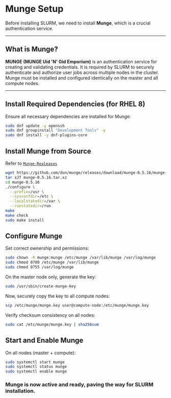 # Munge Setup

Before installing SLURM, we need to install **Munge**, which is a crucial authentication service.

---

## What is Munge?

**MUNGE (MUNGE Uid 'N' Gid Emporium)** is an authentication service for creating and validating credentials. It is required by SLURM to securely authenticate and authorize user jobs across multiple nodes in the cluster. Munge must be installed and configured identically on the master and all compute nodes.

---

## Install Required Dependencies (for RHEL 8)

Ensure all necessary dependencies are installed for Munge:

```bash
sudo dnf update -y openssh
sudo dnf groupinstall "Development Tools" -y 
sudo dnf install -y dnf-plugins-core
```

## Install Munge from Source

Refer to [`Munge-Realeases`](https://github.com/dun/munge/releases/)

```bash
wget https://github.com/dun/munge/releases/download/munge-0.5.16/munge-0.5.16.tar.xz
tar xJf munge-0.5.16.tar.xz
cd munge-0.5.16
./configure \
  --prefix=/usr \
  --sysconfdir=/etc \
  --localstatedir=/var \
  --runstatedir=/run
make
make check
sudo make install
```

## Configure Munge

Set correct ownership and permissions:

```bash
sudo chown -R munge:munge /etc/munge /var/lib/munge /var/log/munge
sudo chmod 0700 /etc/munge /var/lib/munge
sudo chmod 0755 /var/log/munge
```

On the master node only, generate the key:

```bash
sudo /usr/sbin/create-munge-key
```

Now, securely copy the key to all compute nodes:

```bash
scp /etc/munge/munge.key user@compute-node:/etc/munge/munge.key
```

Verify checksum consistency on all nodes:

```bash
sudo cat /etc/munge/munge.key | sha256sum
```

## Start and Enable Munge

On all nodes (master + compute):

```bash
sudo systemctl start munge
sudo systemctl status munge
sudo systemctl enable munge
```

### Munge is now active and ready, paving the way for SLURM installation.
